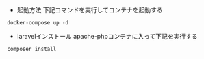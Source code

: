 - 起動方法
  下記コマンドを実行してコンテナを起動する
```
docker-compose up -d
```
- laravelインストール
  apache-phpコンテナに入って下記を実行する
```
composer install
```

